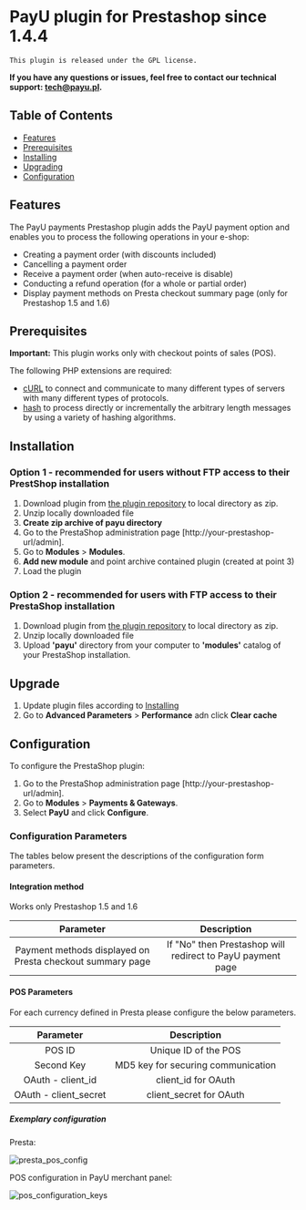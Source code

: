 # PayU plugin for Prestashop since 1.4.4
``This plugin is released under the GPL license.``

**If you have any questions or issues, feel free to contact our technical support: tech@payu.pl.**


## Table of Contents

* [Features](#features)
* [Prerequisites](#prerequisites) 
* [Installing](#installation)
* [Upgrading](#upgrade)
* [Configuration](#configuration)

## Features
The PayU payments Prestashop plugin adds the PayU payment option and enables you to process the following operations in your e-shop:

* Creating a payment order (with discounts included)
* Cancelling a payment order
* Receive a payment order (when auto-receive is disable)
* Conducting a refund operation (for a whole or partial order)
* Display payment methods on Presta checkout summary page (only for Prestashop 1.5 and 1.6)

## Prerequisites

**Important:** This plugin works only with checkout points of sales (POS).

The following PHP extensions are required:

* [cURL][ext1] to connect and communicate to many different types of servers with many different types of protocols.
* [hash][ext2] to process directly or incrementally the arbitrary length messages by using a variety of hashing algorithms.

## Installation

### Option 1 - recommended for users without FTP access to their PrestShop installation

1. Download plugin from [the plugin repository](https://github.com/PayU/plugin_prestashop) to local directory as zip.
2. Unzip locally downloaded file
3. **Create zip archive of payu directory**
4. Go to the PrestaShop administration page [http://your-prestashop-url/admin].
5. Go to **Modules** > **Modules**.
6. **Add new module** and point archive contained plugin (created at point 3)
7. Load the plugin

### Option 2 - recommended for users with FTP access to their PrestaShop installation
1. Download plugin from [the plugin repository](https://github.com/PayU/plugin_prestashop) to local directory as zip.
2. Unzip locally downloaded file
3. Upload **'payu'** directory from your computer to **'modules'** catalog of your PrestaShop installation.

## Upgrade

1. Update plugin files according to [Installing](#installation)
2. Go to **Advanced Parameters** > **Performance** adn click **Clear cache** 

## Configuration

To configure the PrestaShop plugin:

1. Go to the PrestaShop administration page [http://your-prestashop-url/admin].
2. Go to **Modules** > **Payments & Gateways**.
3. Select **PayU** and click **Configure**.


### Configuration Parameters

The tables below present the descriptions of the configuration form parameters.

#### Integration method
Works only Prestashop 1.5 and 1.6

| Parameter | Description | 
|:---------:|:-----------:|
|Payment methods displayed on Presta checkout summary page|If "No" then Prestashop will redirect to PayU payment page|


#### POS Parameters

For each currency defined in Presta please configure the below parameters.

| Parameter | Description | 
|:---------:|:-----------:|
|POS ID|Unique ID of the POS|
|Second Key|MD5 key for securing communication|
|OAuth - client_id|client_id for OAuth|
|OAuth - client_secret|client_secret for OAuth|

##### Exemplary configuration

Presta:

![presta_pos_config][img1]

POS configuration in PayU merchant panel:

![pos_configuration_keys][img2]

<!--LINKS-->

<!--external links:-->
[ext1]: http://php.net/manual/en/book.curl.php
[ext2]: http://php.net/manual/en/book.hash.php

<!--images:-->
[img1]: https://raw.github.com/PayU/plugin_prestashop/master/readme_images/presta_pos_config.png
[img2]: https://raw.github.com/PayU/plugin_prestashop/master/readme_images/pos_configuration_keys.png